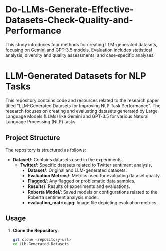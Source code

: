 # Do-LLMs-Generate-Effective-Datasets-Check-Quality-and-Performance
This study introduces four methods for creating LLM-generated datasets, focusing on Gemini and GPT-3.5 models. Evaluation includes statistical analysis, diversity and quality assessments, and case-specific analyses

# LLM-Generated Datasets for NLP Tasks

This repository contains code and resources related to the research paper titled "LLM-Generated Datasets for Improving NLP Task Performance". The research focuses on creating and evaluating datasets generated by Large Language Models (LLMs) like Gemini and GPT-3.5 for various Natural Language Processing (NLP) tasks.

## Project Structure

The repository is structured as follows:

- **Dataset/**: Contains datasets used in the experiments.
  - **Twitter/**: Specific datasets related to Twitter sentiment analysis.
    - **Dataset/**: Original and LLM-generated datasets.
    - **Evaluation Metrics/**: Metrics used for evaluating dataset quality.
    - **Flagged/**: Any flagged or problematic data samples.
    - **Results/**: Results of experiments and evaluations.
    - **Roberta Model/**: Saved models or configurations related to the Roberta sentiment analysis model.
    - **evaluation_matrix.jpg**: Image file depicting evaluation metrics.

## Usage

1. **Clone the Repository**:
   ```bash
   git clone <repository-url>
   cd LLM-Generated-Datasets

